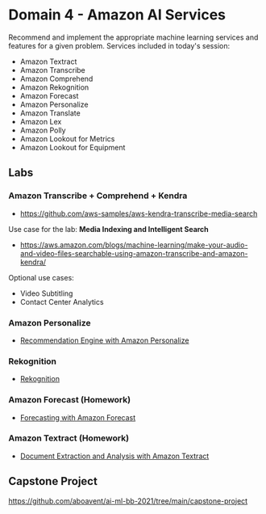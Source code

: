 # Domain 4 - Amazon AI Services

Recommend and implement the appropriate machine learning services and features for a given problem. Services included in today's session:
- Amazon Textract        
- Amazon Transcribe        
- Amazon Comprehend        
- Amazon Rekognition
- Amazon Forecast        
- Amazon Personalize        
- Amazon Translate        
- Amazon Lex        
- Amazon Polly
- Amazon Lookout for Metrics        
- Amazon Lookout for Equipment

## Labs
### Amazon Transcribe + Comprehend + Kendra

- https://github.com/aws-samples/aws-kendra-transcribe-media-search

Use case for the lab: **Media Indexing and Intelligent Search**

- https://aws.amazon.com/blogs/machine-learning/make-your-audio-and-video-files-searchable-using-amazon-transcribe-and-amazon-kendra/

Optional use cases:
- Video Subtitling
- Contact Center Analytics

### Amazon Personalize
- [Recommendation Engine with Amazon Personalize](https://catalog.us-east-1.prod.workshops.aws/v2/workshops/6ff48ab1-6732-4108-afaa-b598665fb4b0/en-US/ai-services/personalize)

### Rekognition
- [Rekognition](https://github.com/samir-souza/ai-workshop/tree/master/lab/01_WarmUp/01_Rekognition)

### Amazon Forecast (Homework)
- [Forecasting with Amazon Forecast](https://catalog.us-east-1.prod.workshops.aws/v2/workshops/6ff48ab1-6732-4108-afaa-b598665fb4b0/en-US/ai-services/forecast)

### Amazon Textract (Homework)
- [Document Extraction and Analysis with Amazon Textract](https://catalog.us-east-1.prod.workshops.aws/v2/workshops/6ff48ab1-6732-4108-afaa-b598665fb4b0/en-US/ai-services/textract)

## Capstone Project
https://github.com/aboavent/ai-ml-bb-2021/tree/main/capstone-project
